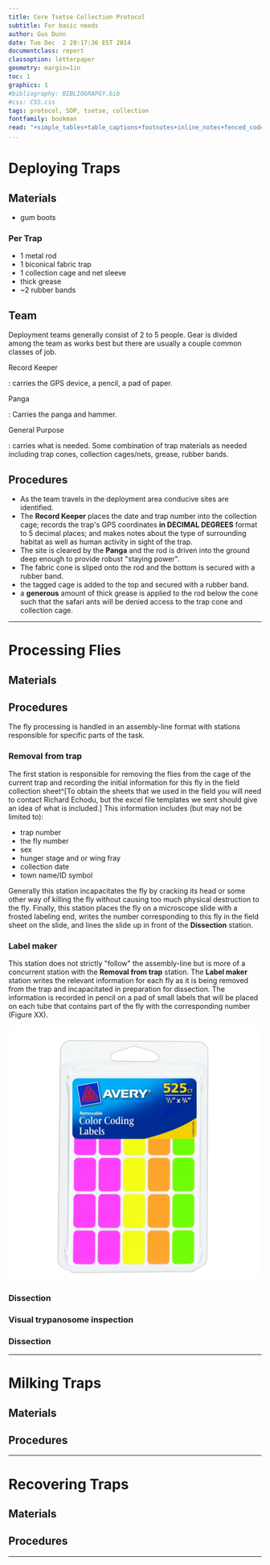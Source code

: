 ```yaml
---
title: Core Tsetse Collection Protocol
subtitle: For basic needs
author: Gus Dunn
date: Tue Dec  2 20:17:36 EST 2014
documentclass: report
classoption: letterpaper
geometry: margin=1in
toc: 1
graphics: 1
#bibliography: BIBLIOGRAPGY.bib
#css: CSS.css
tags: protocol, SOP, tsetse, collection
fontfamily: bookman
read: "+simple_tables+table_captions+footnotes+inline_notes+fenced_code_blocks+fenced_code_attributes+fancy_lists+definition_lists+superscript+subscript+tex_math_dollars"
...
```




# Deploying Traps #

## Materials ##
- gum boots

### Per Trap ###
- 1 metal rod
- 1 biconical fabric trap
- 1 collection cage and net sleeve
- thick grease
- ~2 rubber bands

## Team ##
Deployment teams generally consist of 2 to 5 people.
Gear is divided among the team as works best but there are usually a couple common classes of job.

Record Keeper

:	carries the GPS device, a pencil, a pad of paper.

Panga

:	Carries the panga and hammer.

General Purpose

:	carries what is needed. Some combination of trap materials as needed including trap cones, collection cages/nets, grease, rubber bands.

## Procedures ##
- As the team travels in the deployment area conducive sites are identified.
- The __Record Keeper__ places the date and trap number into the collection cage; records the trap's GPS coordinates __in DECIMAL DEGREES__ format to 5 decimal places; and makes notes about the type of surrounding habitat as well as human activity in sight of the trap.
- The site is cleared by the __Panga__ and the rod is driven into the ground deep enough to provide robust "staying power".
- The fabric cone is sliped onto the rod and the bottom is secured with a rubber band.
- the tagged cage is added to the top and secured with a rubber band.
- a __generous__ amount of thick grease is applied to the rod below the cone such that the safari ants will be denied access to the trap cone and collection cage.


----



# Processing Flies #

## Materials ##

## Procedures ##

The fly processing is handled in an assembly-line format with stations responsible for specific parts of the task.



### Removal from trap ###
The first station is responsible for removing the flies from the cage of the current trap and recording the initial information for this fly in the field collection sheet^[To obtain the sheets that we used in the field you will need to contact Richard Echodu,  but the excel file templates we sent should give an idea of what is included.]
This information includes (but may not be limited to):

- trap number
- the fly number
- sex
- hunger stage and or wing fray
- collection date
- town name/ID symbol

Generally this station incapacitates the fly by cracking its head or some other way of killing the fly without causing too much physical destruction to the fly.
Finally, this station places the fly on a microscope slide with a frosted labeling end, writes the number corresponding to this fly in the field sheet on the slide, and lines the slide up in front of the __Dissection__ station.

### Label maker ###
This station does not strictly "follow" the assembly-line but is more of a concurrent station with the __Removal from trap__ station.
The __Label maker__ station writes the relevant information for each fly as it is being removed from the trap and incapacitated in preparation for dissection.
The information is recorded in pencil on a pad of small labels that will be placed on each tube that contains part of the fly with the corresponding number (Figure XX).


![Labels typical of what is used at the __Label maker__ station.](figures/label_pad.jpg)



### Dissection ###

### Visual trypanosome inspection ###

### Dissection ###

----



# Milking Traps #

## Materials ##

## Procedures ##


----





# Recovering Traps #

## Materials ##

## Procedures ##


----



